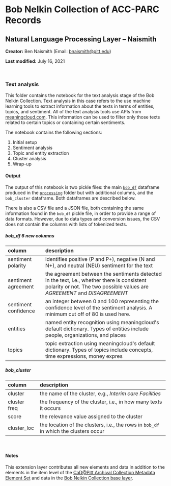 # Bob Nelkin Collection of ACC-PARC Records

## Natural Language Processing Layer – Naismith

**Creator:** Ben Naismith (Email: [bnaismith@pitt.edu](mailto:bnaismith@pitt.edu))  

**Last modified:** July 16, 2021

<br>

### Text analysis

This folder contains the notebook for the text analysis stage of the Bob Nelkin Collection. Text analysis in this case refers to the use machine learning tools to extract information about the texts in terms of entities, topics, and sentiment. All of the text analysis tools use APIs from [meaningcloud.com](meaningcloud.com). This information can be used to filter only those texts related to certain topics or containing certain sentiments.  

The notebook contains the following sections:  

1. Initial setup
2. Sentiment analysis
3. Topic and entity extraction
4. Cluster analysis
5. Wrap-up

#### Output  
The output of this notebook is two pickle files: the main [`bob_df`](https://github.com/CaDatPitt/data-layers/tree/master/extension-layers/bob-nelkin-collection/natural-language-processing_naismith/processing/README.md#output) dataframe produced in the [`processing`](https://github.com/CaDatPitt/data-layers/tree/master/extension-layers/bob-nelkin-collection/natural-language-processing_naismith/processing/) folder but with additional columns, and the `bob_cluster` dataframe. Both dataframes are described below.  

There is also a CSV file and a JSON file, both containing the same information found in the `bob_df` pickle file, in order to provide a range of data formats. However, due to data types and conversion issues, the CSV does not contain the columns with lists of tokenized texts.

##### bob_df 6 new columns  

column               | description
:---                 | :---
sentiment polarity   | identifies positive (P and P+), negative (N and N+), and neutral (NEU) sentiment for the text
sentiment agreement  | the agreement between the sentiments detected in the text, i.e., whether there is consistent polarity or not. The two possible values are _AGREEMENT_ and _DISAGREEMENT_
sentiment confidence | an integer between 0 and 100 representing the confidence level of the sentiment analysis. A minimum cut off of 80 is used here.
entities             | named entity recognition using meaningcloud's default dictionary. Types of entities include people, organizations, and places
topics               | topic extraction using meaningcloud's default dictionary. Types of topics include concepts, time expressions, money expres

##### bob_cluster

column       | description
:---         | :---
cluster      | the name of the cluster, e.g., _Interim care Facilities_
cluster freq | the frequency of the cluster, i.e., in how many texts it occurs
score        | the relevance value assigned to the cluster
cluster_loc  | the location of the clusters, i.e., the rows in `bob_df` in which the clusters occur

<br>

#### Notes

This extension layer contributes all new elements and data  in addition to the elements in the item level of the [CaD@Pitt Archival Collection Metadata Element Set](https://cadatpitt.github.io/documentation/data-dictionary/archival-collections.html#item-level) and data in the [Bob Nelkin Collection base layer](https://github.com/CaDatPitt/data-layers/blob/master/base-layers/bob-nelkin-collection/bob-nelkin-collection_item-base-layer_archival.csv).
